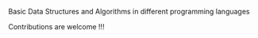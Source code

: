 Basic Data Structures and Algorithms in different programming languages

Contributions are welcome !!!
